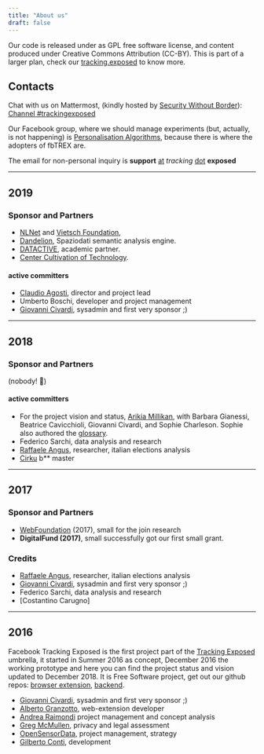 ```yaml
---
title: "About us"
draft: false
---
```


Our code is released under as GPL free software license, and content produced under Creative Commons Attribution (CC-BY). This is part of a larger plan, check our [tracking.exposed](https://tracking.exposed) to know more.

## Contacts

Chat with us on Mattermost, (kindly hosted by [Security Without Border](https://securitywithoutborders.org/)): [Channel #trackingexposed](https://chat.securitywithoutborders.org/community/channels/trackingexposed)

Our Facebook group, where we should manage experiments (but, actually, is not happening) is [Personalisation Algorithms](https://www.facebook.com/personalizationalgorithm), because there is where the adopters of fbTREX are.

The email for non-personal inquiry is **support** [at](#) *tracking* [dot](#) **exposed**

---
## 2019

### Sponsor and Partners

- [NLNet](https://nlnet.nl/project/trackingexposed/) and [Vietsch Foundation](http://www.vietsch-foundation.org),
- [Dandelion](https://dandelion.eu), Spaziodati semantic analysis engine.
- [DATACTIVE](https://data-activism.net/2018/09/datactive-proudly-presents-alex-an-interview-with-fbtrex-lead-developer-claudio-agosti/), academic partner.
- [Center Cultivation of Technology](https://techcultivation.org).

#### active committers

- [Claudio Agosti](https://twitter.com/_vecna), director and project lead
- Umberto Boschi, developer and project management
- [Giovanni Civardi](https://twitter.com/ciaby), sysadmin and first very sponsor ;)

---
## 2018

### Sponsor and Partners

(nobody! 🤷)

#### active committers

- For the project vision and status, [Arikia Millikan](https://arikia.com), with Barbara Gianessi, Beatrice Cavicchioli, Giovanni Civardi, and Sophie Charleson. Sophie also authored the [glossary](/project/glossary).
- Federico Sarchi, data analysis and research
- [Raffaele Angus](https://twitter.com/faffa42), researcher, italian elections analysis
- [Cirku](https://twitter.com/@CirKu1) b\*\* master

---
## 2017

### Sponsor and Partners

- [WebFoundation](https://webfoundation.org) (2017), small for the join research
- **DigitalFund (2017)**, small successfully got our first small grant.

### Credits
- [Raffaele Angus](https://twitter.com/faffa42), researcher, italian elections analysis
- [Giovanni Civardi](https://twitter.com/ciaby), sysadmin and first very sponsor ;)
- Federico Sarchi, data analysis and research
- [Costantino Carugno]

---
## 2016

Facebook Tracking Exposed is the first project part of the [Tracking Exposed](https://tracking.exposed) umbrella, it started in Summer 2016 as concept, December 2016 the working prototype and here you can find the project status and vision updated to December 2018. It is Free Software project, get out our github repos: [browser extension](https://github.com/tracking-exposed/web-extension), [backend](https://github.com/tracking-exposed/facebook).

- [Giovanni Civardi](https://twitter.com/ciaby), sysadmin and first very sponsor ;)
- [Alberto Granzotto](https://twitter.com/vrde), web-extension developer
- [Andrea Raimondi](https://twitter.com/raimondian) project management and concept analysis
- [Greg McMullen](https://twitter.com/gmcmullen), privacy and legal assessment
- [OpenSensorData](https://twitter.com/osd_it), project management, strategy
- [Gilberto Conti](https://twitter.com/Gilberto_Conti), development
